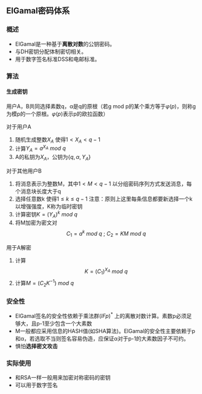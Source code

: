 ## ElGamal密码体系 

### 概述

+ ElGamal是一种基于**离散对数**的公钥密码。
+ 与DH密钥分配体制密切相关。
+ 用于数字签名标准DSS和电邮标准。

### 算法

#### 生成密钥

用户A，B共同选择素数q，α是q的原根（若g mod p的某个乘方等于$φ(p)$，则称g为模p的一个原根。$φ(p)$表示p的欧拉函数）

对于用户A

1. 随机生成整数$X_A$ 使得$1<X_A<q-1$
2. 计算$Y_A = a^{X_A} \ mod \ q$
3. A的私钥为$X_A$，公钥为$\{q,α,Y_A\}$

对于其他用户B

1. 将消息表示为整数M，其中$1<M<q-1$ 以分组密码序列方式发送消息，每个消息块长度大于q
2. 选择任意数k 使得$1≤k≤q-1$  注意：原则上这里每条信息都要新选择一个k以增强强度，K称为临时密钥
3. 计算密钥$K = (Y_A)^{k} \ mod \ q$
4. 将M加密为密文对$$C_1 = a^k \ mod \ q  \ ; \ C_2 = KM  \ mod  \ q$$


用于A解密

1. 计算$$K = (C_1)^{X_A} \ mod \ q$$
2. 计算$M= (C_2K^{-1}) \  mod  \ q$

### 安全性

+ ElGamal签名的安全性依赖于乘法群$(IFp)^*$ 上的离散对数计算。素数p必须足够大，且p-1至少包含一个大素数
+ M一般都应采用信息的HASH值(如SHA算法)。ElGamal的安全性主要依赖于p和α，若选取不当则签名容易伪造，应保证α对于p-1的大素数因子不可约。
+ 惧怕**选择密文攻击**

### 实际使用

+ 和RSA一样一般用来加密对称密码的密钥
+ 可以用于数字签名